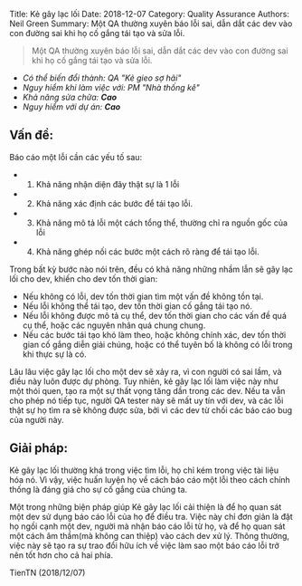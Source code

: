 Title: Kẻ gây lạc lối 
Date: 2018-12-07
Category: Quality Assurance
Authors: Neil Green
Summary: Một QA thường xuyên báo lỗi sai, dẫn dắt các dev vào con đường sai khi họ cố gắng tái tạo và sửa lỗi.

> Một QA thường xuyên báo lỗi sai, dẫn dắt các dev vào con đường sai khi họ cố gắng tái tạo và sửa lỗi.

* _Có thể biến đổi thành: QA "Kẻ gieo sợ hãi"_
* _Nguy hiểm khi làm việc với: PM "Nhà thống kê"_
* _Khả năng sửa chữa: **Cao**_
* _Nguy hiểm với dự án: **Cao**_

## Vấn đề:
Báo cáo một lỗi cần các yếu tố sau:

* 1. Khả năng nhận diện đây thật sự là 1 lỗi
* 2. Khả năng xác định các bước để tái tạo lỗi.
* 3. Khả năng mô tả lỗi một cách tổng thể, thường chỉ ra nguồn gốc của lỗi
* 4. Khả năng ghép nối các bước một cách rõ ràng để tái tạo lỗi.

Trong bất kỳ bước nào nói trên, đều có khả năng những nhầm lẫn sẽ gây lạc lối cho dev, khiến cho dev tốn thời gian:

* Nếu không có lỗi, dev tốn thời gian tìm một vấn đề không tồn tại.
* Nếu lỗi không thể tái tạo, dev tốn thời gian cố gắng tái tạo nó.
* Nếu lỗi không được mô tả cụ thể, dev tốn thời gian cho các vấn đề quá cụ thể, hoặc các nguyên nhân quá chung chung.
* Nếu các bước tái tạo khó làm theo, hoặc không chính xác, dev tốn thời gian cố gắng diễn giải chúng, hoặc có thể tuyên bố là không có lỗi trong khi thực sự là có.

Lâu lâu việc gây lạc lối cho một dev sẽ xảy ra, vì con người có sai lầm, và điều này luôn được dự phòng. Tuy nhiên, kẻ  gây lạc lối làm việc này như một thói quen, tạo ra một sự thất vọng tăng dần trong các dev. Nếu ta vẫn cho phép nó tiếp tục, người QA tester này sẽ mất uy tín với dev, và các lỗi thật sự họ tìm ra sẽ không được sửa, bởi vì các dev từ chối các báo cáo bug của người này.

## Giải pháp:
Kẻ gây lạc lối thường khá trong việc tìm lỗi, họ chỉ kém trong việc tài liệu hóa nó. Vì vậy, việc huấn luyện họ về cách báo cáo một lỗi theo cách chính thống là đáng giá cho sự cố gắng của chúng ta.

Một trong những biện pháp giúp Kẻ gây lạc lối cải thiện là để họ quan sát một dev sử dụng báo cáo lỗi của họ để điều tra. Việc này chỉ đơn giản là đặt họ ngồi cạnh một dev, người mà nhận báo cáo lỗi từ họ, và để họ quan sát một cách âm thầm(mà không can thiệp) vào cách dev xử lý. Thông thường, việc này sẽ tạo ra sự trao đổi hữu ích về việc làm sao một báo cáo lỗi trở nên tốt hơn cho cả hai phía.

TienTN (2018/12/07)
